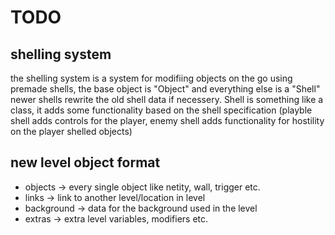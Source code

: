 # TODO
## shelling system
the shelling system is a system for modifiing objects on the go using premade shells, the base object is "Object" and everything else is a "Shell" newer shells rewrite the old shell data if necessery. Shell is something like a class, it adds some functionality based on the shell specification (playble shell adds controls for the player, enemy shell adds functionality for hostility on the player shelled objects)
## new level object format
- objects -> every single object like netity, wall, trigger etc.
- links -> link to another level/location in level
- background -> data for the background used in the level
- extras -> extra level variables, modifiers etc.



